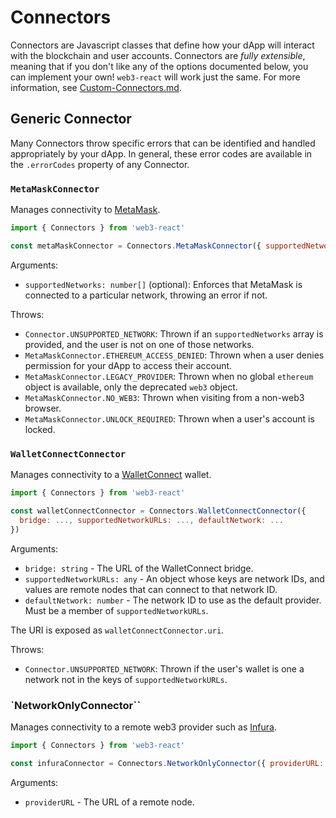 # Connectors

Connectors are Javascript classes that define how your dApp will interact with the blockchain and user accounts. Connectors are _fully extensible_, meaning that if you don't like any of the options documented below, you can implement your own! `web3-react` will work just the same. For more information, see [Custom-Connectors.md](./Custom-Connectors.md).

## Generic Connector

Many Connectors throw specific errors that can be identified and handled appropriately by your dApp. In general, these error codes are available in the `.errorCodes` property of any Connector.

### `MetaMaskConnector`

Manages connectivity to [MetaMask](https://metamask.io/).

```javascript
import { Connectors } from 'web3-react'

const metaMaskConnector = Connectors.MetaMaskConnector({ supportedNetworks: ... })
```

Arguments:

- `supportedNetworks: number[]` (optional): Enforces that MetaMask is connected to a particular network, throwing an error if not.

Throws:

- `Connector.UNSUPPORTED_NETWORK`: Thrown if an `supportedNetworks` array is provided, and the user is not on one of those networks.
- `MetaMaskConnector.ETHEREUM_ACCESS_DENIED`: Thrown when a user denies permission for your dApp to access their account.
- `MetaMaskConnector.LEGACY_PROVIDER`: Thrown when no global `ethereum` object is available, only the deprecated `web3` object.
- `MetaMaskConnector.NO_WEB3`: Thrown when visiting from a non-web3 browser.
- `MetaMaskConnector.UNLOCK_REQUIRED`: Thrown when a user's account is locked.

### `WalletConnectConnector`

Manages connectivity to a [WalletConnect](https://walletconnect.org/) wallet.

```javascript
import { Connectors } from 'web3-react'

const walletConnectConnector = Connectors.WalletConnectConnector({
  bridge: ..., supportedNetworkURLs: ..., defaultNetwork: ...
})
```

Arguments:

- `bridge: string` - The URL of the WalletConnect bridge.
- `supportedNetworkURLs: any` - An object whose keys are network IDs, and values are remote nodes that can connect to that network ID.
- `defaultNetwork: number` - The network ID to use as the default provider. Must be a member of `supportedNetworkURLs`.

The URI is exposed as `walletConnectConnector.uri`.

Throws:

- `Connector.UNSUPPORTED_NETWORK`: Thrown if the user's wallet is one a network not in the keys of `supportedNetworkURLs`.

### `NetworkOnlyConnector``

Manages connectivity to a remote web3 provider such as [Infura](https://infura.io/).

```javascript
import { Connectors } from 'web3-react'

const infuraConnector = Connectors.NetworkOnlyConnector({ providerURL: ... })
```

Arguments:

- `providerURL` - The URL of a remote node.
